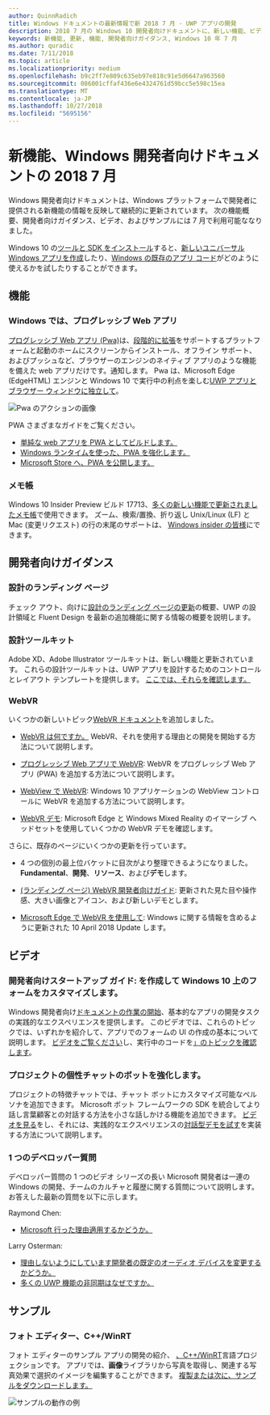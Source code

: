 ```yaml
---
author: QuinnRadich
title: Windows ドキュメントの最新情報で新 2018 7 月 - UWP アプリの開発
description: 2018 7 月の Windows 10 開発者向けドキュメントに、新しい機能、ビデオ、サンプル、および開発者向けガイダンスが追加されました。
keywords: 新機能, 更新, 機能, 開発者向けガイダンス, Windows 10 年 7 月
ms.author: quradic
ms.date: 7/11/2018
ms.topic: article
ms.localizationpriority: medium
ms.openlocfilehash: b9c2ff7e809c635eb97e818c91e5d6647a963560
ms.sourcegitcommit: 086001cffaf436e6e4324761d59bcc5e598c15ea
ms.translationtype: MT
ms.contentlocale: ja-JP
ms.lasthandoff: 10/27/2018
ms.locfileid: "5695156"
---
```

# <a name="whats-new-in-the-windows-developer-docs-in-july-2018"></a>新機能、Windows 開発者向けドキュメントの 2018 7 月

Windows 開発者向けドキュメントは、Windows プラットフォームで開発者に提供される新機能の情報を反映して継続的に更新されています。 次の機能概要、開発者向けガイダンス、ビデオ、およびサンプルには 7 月で利用可能ななりました。

Windows 10 の[ツールと SDK をインストール](http://go.microsoft.com/fwlink/?LinkId=821431)すると、[新しいユニバーサル Windows アプリを作成](../get-started/create-uwp-apps.md)したり、[Windows の既存のアプリ コード](../porting/index.md)がどのように使えるかを試したりすることができます。

## <a name="features"></a>機能

### <a name="progressive-web-apps-on-windows"></a>Windows では、プログレッシブ Web アプリ

[プログレッシブ Web アプリ (Pwa)](https://developer.microsoft.com/windows/pwa)は、[段階的に拡張](https://wikipedia.org/wiki/Progressive_enhancement)をサポートするプラットフォームと起動のホームにスクリーンからインストール、オフライン サポート、およびプッシュなど、ブラウザーのエンジンのネイティブ アプリのような機能を備えた web アプリだけです。通知します。 Pwa は、Microsoft Edge (EdgeHTML) エンジンと Windows 10 で実行中の利点を楽しむ[UWP アプリとブラウザー ウィンドウに独立して](https://docs.microsoft.com/microsoft-edge/progressive-web-apps/windows-features)。

![Pwa のアクションの画像](images/progressive-web-apps.jpg)

PWA さまざまなガイドをご覧ください。

* [単純な web アプリを PWA としてビルドします。](https://docs.microsoft.com/microsoft-edge/progressive-web-apps/get-started)
* [Windows ランタイムを使った、PWA を強化します。](https://docs.microsoft.com/en-us/microsoft-edge/progressive-web-apps/windows-features)
* [Microsoft Store へ、PWA を公開します。](https://docs.microsoft.com/microsoft-edge/progressive-web-apps/microsoft-store)

### <a name="notepad"></a>メモ帳

Windows 10 Insider Preview ビルド 17713、[多くの新しい機能で更新されましたメモ帳](http://aka.ms/ant-man)で使用できます。 ズーム、検索/置換、折り返し Unix/Linux (LF) と Mac (変更リクエスト) の行の末尾のサポートは、 [Windows insider の皆様](https://insider.windows.com/)にできます。 

## <a name="developer-guidance"></a>開発者向けガイダンス

### <a name="design-landing-page"></a>設計のランディング ページ

チェック アウト、向けに[設計のランディング ページの更新](https://developer.microsoft.com/windows/apps/design)の概要、UWP の設計領域と Fluent Design を最新の追加機能に関する情報の概要を説明します。

### <a name="design-toolkits"></a>設計ツールキット

Adobe XD、Adobe Illustrator ツールキットは、新しい機能と更新されています。 これらの設計ツールキットは、UWP アプリを設計するためのコントロールとレイアウト テンプレートを提供します。 [ここでは、それらを確認します。](../design/downloads/index.md)

### <a name="webvr"></a>WebVR

いくつかの新しいトピック[WebVR ドキュメント](https://docs.microsoft.com/microsoft-edge/webvr/
)を追加しました。

* [WebVR は何ですか。](https://docs.microsoft.com/microsoft-edge/webvr/what-is-webvr
) WebVR、それを使用する理由との開発を開始する方法について説明します。

* [プログレッシブ Web アプリで WebVR](https://docs.microsoft.com/microsoft-edge/webvr/webvr-in-pwas): WebVR をプログレッシブ Web アプリ (PWA) を追加する方法について説明します。

* [WebView で WebVR](https://docs.microsoft.com/microsoft-edge/webvr/webvr-in-webview): Windows 10 アプリケーションの WebView コントロールに WebVR を追加する方法について説明します。

* [WebVR デモ](https://docs.microsoft.com/microsoft-edge/webvr/demos): Microsoft Edge と Windows Mixed Reality のイマーシブ ヘッドセットを使用していくつかの WebVR デモを確認します。

さらに、既存のページにいくつかの更新を行っています。

* 4 つの個別の最上位バケットに目次がより整理できるようになりました。 **Fundamental**、**開発**、**リソース**、および**デモ**します。

* [(ランディング ページ) WebVR 開発者向けガイド](https://docs.microsoft.com/microsoft-edge/webvr/): 更新された見た目や操作感、大きい画像とアイコン、および新しいデモとします。

* [Microsoft Edge で WebVR を使用して](https://docs.microsoft.com/microsoft-edge/webvr/webvr-with-edge): Windows に関する情報を含めるように更新された 10 April 2018 Update します。

## <a name="videos"></a>ビデオ

### <a name="get-started-for-devs-create-and-customize-a-form-on-windows-10"></a>開発者向けスタートアップ ガイド: を作成して Windows 10 上のフォームをカスタマイズします。

Windows 開発者向け[ドキュメントの作業の開始](../get-started/index.md)、基本的なアプリの開発タスクの実践的なエクスペリエンスを提供します。 このビデオでは、これらのトピックでは、いずれかを紹介して、アプリでのフォームの UI の作成の基本について説明します。 [ビデオをご覧ください](https://www.youtube.com/watch?v=AgngKzq4hKI&feature=youtu.be)し、実行中のコードを[」のトピックを確認します](http://aka.ms/CreateForms)。

### <a name="enhance-your-bot-with-project-personality-chat"></a>プロジェクトの個性チャットのボットを強化します。

プロジェクトの特徴チャットでは、チャット ボットにカスタマイズ可能なペルソナを追加できます。 Microsoft ボット フレームワークの SDK を統合してより話し言葉顧客との対話する方法を小さな話しかける機能を追加できます。 [ビデオを見る](https://www.youtube.com/watch?v=5C_uD8g2QKg&feature=youtu.be)をし、それには、実践的なエクスペリエンスの[対話型デモを試す](http://aka.ms/PersonalityChat)を実装する方法について説明します。

### <a name="one-dev-question"></a>1 つのデベロッパー質問

デベロッパー質問の 1 つのビデオ シリーズの長い Microsoft 開発者は一連の Windows の開発、チームのカルチャと履歴に関する質問について説明します。 お答えした最新の質問を以下に示します。

Raymond Chen:

* [Microsoft 行った理由適用するかどうか。](https://www.youtube.com/watch?v=oL8ymamkEMU&feature=youtu.be)

Larry Osterman:

* [理由しないようにしています開発者の既定のオーディオ デバイスを変更するかどうか。](https://www.youtube.com/watch?v=6aNUoVfbnmg&feature=youtu.be)
* [多くの UWP 機能の非同期はなぜですか。](https://www.youtube.com/watch?v=5M724QIy1Mk&feature=youtu.be)

## <a name="samples"></a>サンプル

### <a name="photo-editor-cwinrt"></a>フォト エディター、C++/WinRT

フォト エディターのサンプル アプリの開発の紹介、 [、C++/WinRT](../cpp-and-winrt-apis/intro-to-using-cpp-with-winrt.md)言語プロジェクションです。 アプリでは、**画像**ライブラリから写真を取得し、関連する写真効果で選択のイメージを編集することができます。 [複製または次に、サンプルをダウンロードします。](https://github.com/Microsoft/Windows-appsample-photo-editor)

![サンプルの動作の例](images/photo-editor-banner.png)
